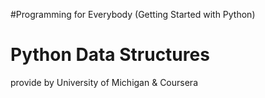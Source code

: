 #Programming for Everybody (Getting Started with Python)  

# Python Data Structures

provide by University of Michigan & Coursera
